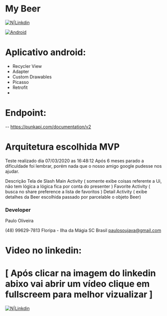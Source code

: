 # My Beer

[![N|Linkdin](https://news.comschool.com.br/wp-content/uploads/2017/12/icone-linkedin-300x127.jpg)](https://www.linkedin.com/in/paulo-oliveira-92127b1a0/)

[![Android](https://travis-ci.org/joemccann/dillinger.svg?branch=master)](https://github.com/paulosoujava/eyemobile/tree/master/app)


# Aplicativo android:
  - Recycler View
  - Adapter
  - Custom Drawables
  - Picasso
  - Retrofit
  -
# Endpoint:
-- https://punkapi.com/documentation/v2

# Arquitetura escolhida MVP
Teste realizado dia 07/03/2020 as 16:48:12
Após 6 meses parado a dificuldade foi lembrar, porém nada que o nosso amigo google pudesse nos ajudar.

Descrição
Tela de Slash
Main Activity ( somente exibe coisas referente a Ui, não tem lógica a lógica fica por conta do presenter )
Favorite Activity ( busca no share preference a lista de favoritos )
Detail Activity ( exibe detalhes da Beer escolhida passado por parcelable o objeto Beer)



### Developer

Paulo Oliveira

(48) 99629-7813
Floripa - Ilha da Mágia SC Brasil
paulosoujava@gmail.com

# Video no linkedin:
# [ Após clicar na imagem do linkedin abixo vai abrir um vídeo clique em fullscreem para melhor vizualizar ]

[![N|Linkdin](https://news.comschool.com.br/wp-content/uploads/2017/12/icone-linkedin-300x127.jpg)](https://www.linkedin.com/embed/feed/update/urn:li:ugcPost:6642148754390564866)

